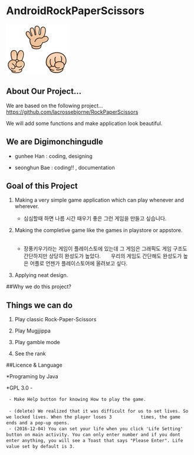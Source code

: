 # AndroidRockPaperScissors

![RPS](https://github.com/gunhee8178/digimonchin9dle/blob/master/Rock%20Paper%20Scissors%20Images/title2.jpg)

## About Our Project...
We are based on the following project... https://github.com/lacrossebjorne/RockPaperScissors

We will add some functions and make application look beautiful.

## We are Digimonchingudle

* gunhee Han : coding, designing

* seonghun Bae : coding!! , documentation

## Goal of this Project

1. Making a very simple game application which can play whenever and wherever. 
     
     - 심심할때 하면 나름 시간 때우기 좋은 그런 게임을 만들고 싶습니다.
     
2. Making the completive game like the games in playstore or appstore.     
      
      - 장풍키우기라는 게임이 플레이스토에 있는데 그 게임은 그래픽도 게임 구조도 간단하지만 상당히 완성도가 높았다.
       우리의 게임도 간단해도 완성도가 높은 어플로 언젠가 플레이스토어에 올려보고 싶다.
3. Applying neat design. 
     


##Why we do this project?

## Things we can do

1. Play classic Rock-Paper-Scissors

2. Play Mugjjippa

3. Play gamble mode

4. See the rank



##Licence & Language

*Programing by Java

*GPL 3.0 
     -

     - Make Help button for knowing How to play the game. 
     
     - (delete) We realized that it was difficult for us to set lives. So we locked lives. When the player loses 3           times, the game ends and a pop-up opens.
     - (2016-12-04) You can set your life when you click 'Life Setting' button on main activity. You can only enter number and if you dont enter anything, you will see a Toast that says "Please Enter". Life value set by default is 3.
